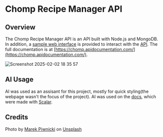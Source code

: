 # Chomp Recipe Manager API

## Overview

The Chomp Recipe Manager API is an API built with Node.js and MongoDB. In addition, a [sample web interface](https://ayaangrover.is-a.dev/chomp/frontend/) is provided to interact with the [API](https://chomp.onrender.com/). The full documentation is at [https://chomp.apidocumentation.com/](https://chomp.apidocumentation.com/).

![Screenshot 2025-02-02 18 35 57](https://github.com/user-attachments/assets/ca85f8bc-000d-47c5-9272-65a2dd17009f)

## AI Usage

AI was used as an assisant for this project, mostly for quick styling(the webpage wasn't the focus of the project). AI was used on the [docs](https://chomp.apidocumentation.com/), which were made with [Scalar](https://scalar.com/).

## Credits
Photo by <a href="https://unsplash.com/@marekpiwnicki?utm_content=creditCopyText&utm_medium=referral&utm_source=unsplash">Marek Piwnicki</a> on <a href="https://unsplash.com/photos/a-forest-filled-with-lots-of-tall-trees-covered-in-snow-o2saEldPUPU?utm_content=creditCopyText&utm_medium=referral&utm_source=unsplash">Unsplash</a>
